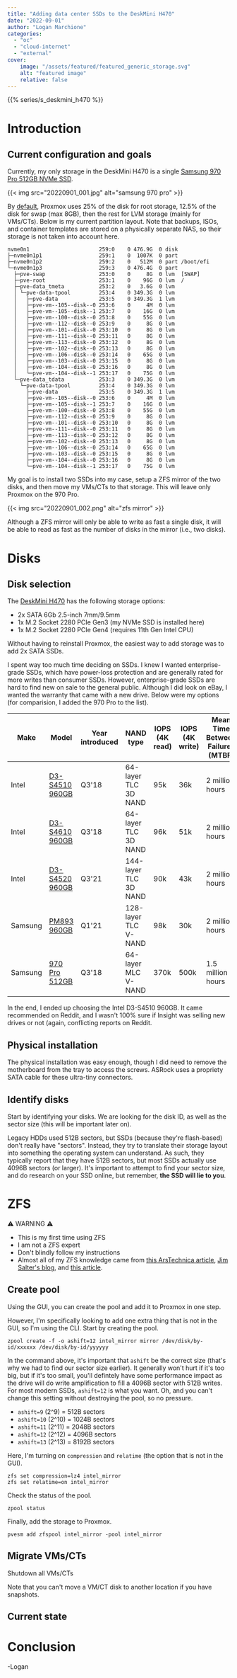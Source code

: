 ```yaml
---
title: "Adding data center SSDs to the DeskMini H470"
date: "2022-09-01"
author: "Logan Marchione"
categories:
  - "oc"
  - "cloud-internet"
  - "external"
cover:
    image: "/assets/featured/featured_generic_storage.svg"
    alt: "featured image"
    relative: false
---
```


{{% series/s_deskmini_h470 %}}

# Introduction

## Current configuration and goals

Currently, my only storage in the DeskMini H470 is a single [Samsung 970 Pro 512GB NVMe SSD](https://semiconductor.samsung.com/consumer-storage/internal-ssd/970pro/).

{{< img src="20220901_001.jpg" alt="samsung 970 pro" >}}

By [default](https://pve.proxmox.com/wiki/Installation), Proxmox uses 25% of the disk for root storage, 12.5% of the disk for swap (max 8GB), then the rest for LVM storage (mainly for VMs/CTs). Below is my current partition layout. Note that backups, ISOs, and container templates are stored on a physically separate NAS, so their storage is not taken into account here.

```
nvme0n1                      259:0    0 476.9G  0 disk 
├─nvme0n1p1                  259:1    0  1007K  0 part 
├─nvme0n1p2                  259:2    0   512M  0 part /boot/efi
└─nvme0n1p3                  259:3    0 476.4G  0 part 
  ├─pve-swap                 253:0    0     8G  0 lvm  [SWAP]
  ├─pve-root                 253:1    0    96G  0 lvm  /
  ├─pve-data_tmeta           253:2    0   3.6G  0 lvm  
  │ └─pve-data-tpool         253:4    0 349.3G  0 lvm  
  │   ├─pve-data             253:5    0 349.3G  1 lvm  
  │   ├─pve-vm--105--disk--0 253:6    0     4M  0 lvm  
  │   ├─pve-vm--105--disk--1 253:7    0    16G  0 lvm  
  │   ├─pve-vm--100--disk--0 253:8    0    55G  0 lvm  
  │   ├─pve-vm--112--disk--0 253:9    0     8G  0 lvm  
  │   ├─pve-vm--101--disk--0 253:10   0     8G  0 lvm  
  │   ├─pve-vm--111--disk--0 253:11   0     8G  0 lvm  
  │   ├─pve-vm--113--disk--0 253:12   0     8G  0 lvm  
  │   ├─pve-vm--102--disk--0 253:13   0     8G  0 lvm  
  │   ├─pve-vm--106--disk--0 253:14   0    65G  0 lvm  
  │   ├─pve-vm--103--disk--0 253:15   0     8G  0 lvm  
  │   ├─pve-vm--104--disk--0 253:16   0     8G  0 lvm  
  │   └─pve-vm--104--disk--1 253:17   0    75G  0 lvm  
  └─pve-data_tdata           253:3    0 349.3G  0 lvm  
    └─pve-data-tpool         253:4    0 349.3G  0 lvm  
      ├─pve-data             253:5    0 349.3G  1 lvm  
      ├─pve-vm--105--disk--0 253:6    0     4M  0 lvm  
      ├─pve-vm--105--disk--1 253:7    0    16G  0 lvm  
      ├─pve-vm--100--disk--0 253:8    0    55G  0 lvm  
      ├─pve-vm--112--disk--0 253:9    0     8G  0 lvm  
      ├─pve-vm--101--disk--0 253:10   0     8G  0 lvm  
      ├─pve-vm--111--disk--0 253:11   0     8G  0 lvm  
      ├─pve-vm--113--disk--0 253:12   0     8G  0 lvm  
      ├─pve-vm--102--disk--0 253:13   0     8G  0 lvm  
      ├─pve-vm--106--disk--0 253:14   0    65G  0 lvm  
      ├─pve-vm--103--disk--0 253:15   0     8G  0 lvm  
      ├─pve-vm--104--disk--0 253:16   0     8G  0 lvm  
      └─pve-vm--104--disk--1 253:17   0    75G  0 lvm  

```

My goal is to install two SSDs into my case, setup a ZFS mirror of the two disks, and then move my VMs/CTs to that storage. This will leave only Proxmox on the 970 Pro.

{{< img src="20220901_002.png" alt="zfs mirror" >}}

Although a ZFS mirror will only be able to write as fast a single disk, it will be able to read as fast as the number of disks in the mirror (i.e., two disks).

# Disks

## Disk selection

The [DeskMini H470](https://www.asrock.com/nettop/Intel/DeskMini%20H470%20Series/index.asp#Specification) has the following storage options:

- 2x SATA 6Gb 2.5-inch 7mm/9.5mm
- 1x M.2 Socket 2280 PCIe Gen3 (my NVMe SSD is installed here)
- 1x M.2 Socket 2280 PCIe Gen4 (requires 11th Gen Intel CPU)

Without having to reinstall Proxmox, the easiest way to add storage was to add 2x SATA SSDs.

I spent way too much time deciding on SSDs. I knew I wanted enterprise-grade SSDs, which have power-loss protection and are generally rated for more writes than consumer SSDs. However, enterprise-grade SSDs are hard to find new on sale to the general public. Although I did look on eBay, I wanted the warranty that came with a new drive. Below were my options (for comparision, I added the 970 Pro to the list).

| Make    | Model                                                                                                                                     | Year introduced  | NAND type             | IOPS (4K read) | IOPS (4K write) | Mean Time Between Failures (MTBF) | Endurance Rating (Lifetime Writes) | Price                                                                                                                                                                                                                   |
|---------|-------------------------------------------------------------------------------------------------------------------------------------------|------------------|-----------------------|----------------|-----------------|-----------------------------------|------------------------------------|-------------------------------------------------------------------------------------------------------------------------------------------------------------------------------------------------------------------------|
| Intel   | [D3-S4510 960GB](https://ark.intel.com/content/www/us/en/ark/products/134912/intel-ssd-d3s4510-series-960gb-2-5in-sata-6gbs-3d2-tlc.html) | Q3'18            | 64-layer TLC 3D NAND  | 95k            | 36k             | 2 million hours                   | 3.5 PBW                            | [$265 @ Newegg](https://www.newegg.com/intel-d3-s4510-960gb/p/0D9-002V-003V6?Item=0D9-002V-003V6), [$261 @ B&H](https://www.bhphotovideo.com/c/product/1466176-REG/intel_ssdsc2kb960g801_s4510_960gb_internal_ssd.html) |
| Intel   | [D3-S4610 960GB](https://ark.intel.com/content/www/us/en/ark/products/134917/intel-ssd-d3s4610-series-960gb-2-5in-sata-6gbs-3d2-tlc.html) | Q3'18            | 64-layer TLC 3D NAND  | 96k            | 51k             | 2 million hours                   | 5.8 PBW                            | [$351 @ Insight](https://www.insight.com/en_US/shop/product/SSDSC2KG960G801/INTEL/SSDSC2KG960G801/Intel-SolidState-Drive-D3S4610-Series--SSD--960-GB--SATA-6Gbs/)                                                       |
| Intel   | [D3-S4520 960GB](https://ark.intel.com/content/www/us/en/ark/products/208143/intel-ssd-d3s4520-series-960gb-2-5in-sata-6gbs-3d4-tlc.html) | Q3'21            | 144-layer TLC 3D NAND | 90k            | 43k             | 2 million hours                   | 5.3 PBW                            | [$285 @ Insight](https://www.insight.com/en_US/shop/product/SSDSC2KB960GZ01/INTEL/SSDSC2KB960GZ01/Intel-SolidState-Drive-D3S4520-Series--SSD--960-GB--SATA-6Gbs/)                                                       |
| Samsung | [PM893 960GB](https://semiconductor.samsung.com/ssd/datacenter-ssd/pm893/mz7l3960hcjr-00a07/)                                             | Q1'21            | 128-layer TLC V-NAND  | 98k            | 30k             | 2 million hours                   | 1.752 PBW                          | [$171 @ SuperMicro](https://store.supermicro.com/960gb-sata-hds-s2t0-mz7l3960hcjra7.html), [$218 @ CDW](https://www.cdw.com/product/samsung-pm893-960gb-2.5-sata-6gbps-solid-state-drive/6763102)                       |
| Samsung | [970 Pro 512GB](https://semiconductor.samsung.com/consumer-storage/internal-ssd/970pro/)                                                  | Q3'18            | 64-layer MLC V-NAND   | 370k           | 500k            | 1.5 million hours                 | 0.6 PBW                            | $149 (at time of purchase in 2021)                                                                                                                                                                                      |

In the end, I ended up choosing the Intel D3-S4510 960GB. It came recommended on Reddit, and I wasn't 100% sure if Insight was selling new drives or not (again, conflicting reports on Reddit.

## Physical installation

The physical installation was easy enough, though I did need to remove the motherboard from the tray to access the screws. ASRock uses a propriety SATA cable for these ultra-tiny connectors.


## Identify disks

Start by identifying your disks. We are looking for the disk ID, as well as the sector size (this will be important later on).

Legacy HDDs used 512B sectors, but SSDs (because they're flash-based) don't really have "sectors". Instead, they try to translate their storage layout into something the operating system can understand. As such, they typically report that they have 512B sectors, but most SSDs actually use 4096B sectors (or larger). It's important to attempt to find your sector size, and do research on your SSD online, but remember, **the SSD will lie to you**.

# ZFS

:warning: WARNING :warning:

- This is my first time using ZFS
- I am not a ZFS expert
- Don't blindly follow my instructions
- Almost all of my ZFS knowledge came from [this ArsTechnica article](https://arstechnica.com/information-technology/2020/05/zfs-101-understanding-zfs-storage-and-performance/), [Jim Salter's blog](https://jrs-s.net/), and [this article](https://bigstep.com/blog/zfs-best-practices-and-caveats).

## Create pool

Using the GUI, you can create the pool and add it to Proxmox in one step.

However, I'm specifically looking to add one extra thing that is not in the GUI, so I'm using the CLI. Start by creating the pool.

```
zpool create -f -o ashift=12 intel_mirror mirror /dev/disk/by-id/xxxxxx /dev/disk/by-id/yyyyyy
```

In the command above, it's important that `ashift` be the correct size (that's why we had to find our sector size earlier). It generally won't hurt if it's too big, but if it's too small, you'll defintely have some performance impact as the drive will do write amplification to fill a 4096B sector with 512B writes. For most modern SSDs, `ashift=12` is what you want. Oh, and you can't change this setting without destroying the pool, so no pressure.

* `ashift=9` (2^9) = 512B sectors
* `ashift=10` (2^10) = 1024B sectors
* `ashift=11` (2^11) = 2048B sectors
* `ashift=12` (2^12) = 4096B sectors
* `ashift=13` (2^13) = 8192B sectors

Here, I'm turning on `compression` and `relatime` (the option that is not in the GUI).

```
zfs set compression=lz4 intel_mirror
zfs set relatime=on intel_mirror
```

Check the status of the pool.

```
zpool status
```

Finally, add the storage to Proxmox.

```
pvesm add zfspool intel_mirror -pool intel_mirror
```

## Migrate VMs/CTs

Shutdown all VMs/CTs

Note that you can't move a VM/CT disk to another location if you have snapshots.

## Current state

# Conclusion

\-Logan

